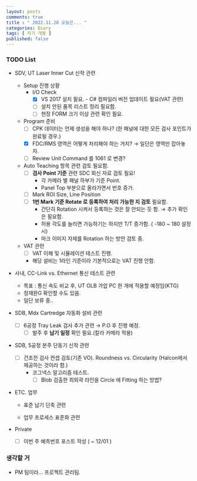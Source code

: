 ```yaml
---
layout: posts
comments: true
title : " 2022.11.28 오늘은... "
categories: Diary
tags: [ 자기 개발 ]
published: false
---
```


### TODO List
- SDV, UT Laser Inner Cut 신작 관련   

   - Setup 진행 상황
      - I/O Check 
         - [x] VS 2017 설치 필요. - C# 컴파일러 버전 업데이트 필요(VAT 관련)
         - [ ] 설치 안된 품목 리스트 정리 필요함.
         - [ ] 현장 FORM 크기 이상 관련 확인 필요.

   - Program 준비
      - [ ] CPK 데이터는 언제 생성을 해야 하나? (한 패널에 대한 모든 검사 포인트가 완료될 경우.)      
      - [x] FDC/RMS 영역은 어떻게 처리해야 하는 거지? → 일단은 영역만 잡아놓자.
      - [ ] Review Unit Command 를 1061 로 변경?
   
   - Auto Teaching 항목 관련 검토 필요함.
      - [ ] **검사 Point 기준** 관련 SDC 회신 자료 검토 필요!
         - 각 카메라 별 패널 하부가 기준 Point.
         - Panel Top 부분으로 올라가면서 번호 증가.
      - [ ] Mark ROI Size, Line Position
      - [ ] **1번 Mark 기준 Rotate 로 등록하여 처리 가능한 지 검토** 필요함.
         - 간단히 Rotation 시켜서 등록하는 것은 잘 안되는 듯 함. → 추가 확인은 필요함.
         - 허용 각도를 늘리면 가능하기는 하지만 T/T 증가함. ( -180 ~ 180 설정 시)
         - 마크 이미지 자체를 Rotation 하는 방안 검토 중.
   
   - VAT 관련
      - [ ] VAT 이해 및 시뮬레이션 테스트 진행.
      - 해당 설비는 1라인 기준이라 기본적으로는 VAT 진행 안함.

- 사내, CC-Link vs. Ethernet 통신 테스트 관련
   - 목표 : 통신 속도 비교 후, UT OLB 가압 PC 한 개에 적용할 예정임(KTG)
   - 정재완G 확인할 수도 있음.
   - 일단 보류 중..

- SDB, Mdx Cartredge 자동화 설비 관련
   - [ ] 6공정 Tray Leak 검사 추가 관련 → P.O 후 진행 예정.
      - [ ] 발주 후 **납기 일정** 확인 필요.(칼라 카메라 적용)

- SDB, 5공정 분주 단동기 신작 관련
   - [ ] 건조전 검사 컨셉 검토(기존 VO). Roundness vs. Circularity (Halcon에서 제공하는 것이라 함.)
      - 코그넥스 알고리즘 테스트. 
         - [ ] Blob 검출한 최외곽 라인을 Circle 에 Fitting 하는 방법?

- ETC. 업무
   - 표준 납기 단축 관련
   
   - 업무 프로세스 표준화 관련

- Private
   - [ ] 이번 주 예측번호 포스트 작성 ( ~ 12/01 )

### 생각할 거

- PM 팀이라... 프로젝트 관리팀.
